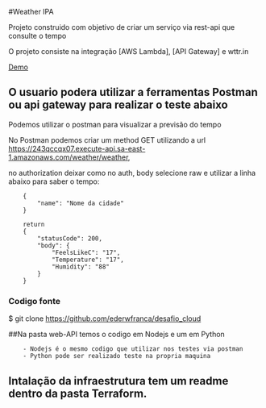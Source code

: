 #Weather IPA

Projeto construido com objetivo de criar um serviço via rest-api que consulte o tempo

O projeto consiste na integração [AWS Lambda], [API Gateway] e wttr.in

[Demo](https://243qccqx07.execute-api.sa-east-1.amazonaws.com/weather/weather)

## O usuario podera utilizar a ferramentas Postman ou api gateway para realizar o teste abaixo
Podemos utilizar o postman para visualizar a previsão do tempo

No Postman podemos criar um method GET utilizando a url  https://243qccqx07.execute-api.sa-east-1.amazonaws.com/weather/weather, 

no authorization deixar como no auth, body selecione raw e utilizar a linha abaixo para saber o tempo:
```
	{
		"name": "Nome da cidade"
	}
```
```
	return
	{
		"statusCode": 200,
		"body": {
			"FeelsLikeC": "17",
			"Temperature": "17",
			"Humidity": "88"
		}
	}
```

### Codigo fonte
$ git clone https://github.com/ederwfranca/desafio_cloud

##Na pasta web-API temos o codigo em Nodejs e um em Python

```
	- Nodejs é o mesmo codigo que utilizar nos testes via postman
	- Python pode ser realizado teste na propria maquina
```

## Intalação da infraestrutura tem um readme dentro da pasta Terraform. 
